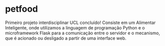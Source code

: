# petfood
Primeiro projeto interdisciplinar UCL concluído! Consiste em um Alimentar Inteligente, onde utilizamos a linguagem de programação Python e o microframework Flask para a comunicação entre o servidor e o mecanismo, que é acionado ou desligado a partir de uma interface web.
